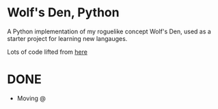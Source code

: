 # Wolf's Den, Python #

A Python implementation of my roguelike concept Wolf's Den, used as a starter project for learning new langauges.

Lots of code lifted from [here](https://github.com/TStand90/roguelike_tutorial_revised)

# DONE #

* Moving @